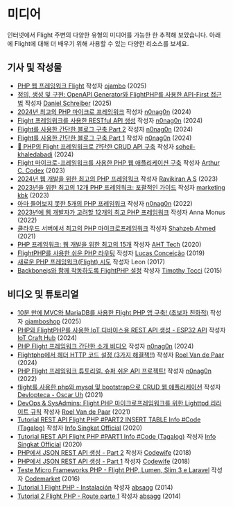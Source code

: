 # 미디어

인터넷에서 Flight 주변의 다양한 유형의 미디어를 가능한 한 추적해 보았습니다. 아래에 Flight에 대해 더 배우기 위해 사용할 수 있는 다양한 리소스를 보세요.

## 기사 및 작성물

- [PHP 웹 프레임워크 Flight](https://www.ojambo.com/php-web-framework-flight) 작성자 [ojambo](https://www.ojambo.com/) (2025)
- [정의, 생성 및 구현: OpenAPI Generator와 FlightPHP를 사용한 API-First 접근법](https://dev.to/danielsc/define-generate-and-implement-an-api-first-approach-with-openapi-generator-and-flightphp-1fb3) 작성자 [Daniel Schreiber](https://github.com/daniel-sc) (2025)
- [2024년 최고의 PHP 마이크로 프레임워크](https://dev.to/n0nag0n/best-php-micro-frameworks-for-2024-19h6) 작성자 [n0nag0n](https://github.com/n0nag0n) (2024)
- [Flight 프레임워크를 사용한 RESTful API 생성](https://dev.to/n0nag0n/creating-a-restful-api-with-flight-framework-56lj) 작성자 [n0nag0n](https://github.com/n0nag0n) (2024)
- [Flight를 사용한 간단한 블로그 구축 Part 2](https://dev.to/n0nag0n/building-a-simple-blog-with-flight-part-2-5acb) 작성자 [n0nag0n](https://github.com/n0nag0n) (2024)
- [Flight를 사용한 간단한 블로그 구축 Part 1](https://dev.to/n0nag0n/building-a-simple-blog-with-flight-part-1-4ap8) 작성자 [n0nag0n](https://github.com/n0nag0n) (2024)
- [🚀 PHP의 Flight 프레임워크로 간단한 CRUD API 구축](https://dev.to/soheilkhaledabadi/build-a-simple-crud-api-in-php-with-the-flight-framework-5fnk) 작성자 [soheil-khaledabadi](https://dev.to/soheilkhaledabadi) (2024)
- [Flight 마이크로-프레임워크를 사용한 PHP 웹 애플리케이션 구축](https://reintech.io/blog/building-php-web-application-flight-micro-framework) 작성자 [Arthur C. Codex](https://reintech.io/blog/author/arthur-c-codex) (2023)
- [2024년 웹 개발을 위한 최고의 PHP 프레임워크](https://www.simplilearn.com/tutorials/php-tutorial/php-framework) 작성자 [Ravikiran A S](https://www.simplilearn.com/tutorials/php-tutorial/php-framework) (2023)
- [2023년을 위한 최고의 12개 PHP 프레임워크: 포괄적인 가이드](https://marketingkbk1.medium.com/top-12-php-frameworks-a-comprehensive-guide-for-2023-73746e49a1dd) 작성자 [marketing kbk](https://marketingkbk1.medium.com/) (2023)
- [아마 들어보지 못한 5개의 PHP 프레임워크](https://dev.to/n0nag0n/5-php-frameworks-youve-probably-never-heard-of-3jc1) 작성자 [n0nag0n](https://github.com/n0nag0n) (2022)
- [2023년에 웹 개발자가 고려할 12개의 최고 PHP 프레임워크](https://raygun.com/blog/top-php-frameworks/) 작성자 Anna Monus (2022)
- [클라우드 서버에서 최고의 PHP 마이크로프레임워크](https://www.cloudways.com/blog/php-micro-framework/) 작성자 [Shahzeb Ahmed](https://www.cloudways.com/blog/author/shahzebahmed/) (2021)
- [PHP 프레임워크: 웹 개발을 위한 최고의 15개](https://blog.arrowhitech.com/php-framework-top-15-powerful-ones-for-your-web-development-2020/) 작성자 [AHT Tech](https://blog.arrowhitech.com/author/aht-tech/) (2020)
- [FlightPHP를 사용한 쉬운 PHP 라우팅](https://lucasrconceicao.medium.com/easy-php-routing-with-flightphp-344a86a1a449) 작성자 [Lucas Conceição](https://lucasrconceicao.medium.com/) (2019)
- [새로운 PHP 프레임워크(Flight) 시도](https://scaledimages.com/post/2017-09-20-trying-out-new-php-framework-flight/) 작성자 Leon (2017)
- [Backbonejs와 함께 작동하도록 FlightPHP 설정](https://timothytocci.com/category/flightphp/) 작성자 [Timothy Tocci](https://timothytocci.com/author/timothytocci/) (2015)

## 비디오 및 튜토리얼

- [10분 만에 MVC와 MariaDB를 사용한 Flight PHP 앱 구축! (초보자 친화적)](https://www.youtube.com/watch?v=IsfueIUlfxI) 작성자 [ojamboshop](https://www.youtube.com/@ojamboshop) (2025)
- [PHP와 FlightPHP를 사용한 IoT 디바이스용 REST API 생성 - ESP32 API](https://www.youtube.com/watch?v=VpsuaIH0EiU) 작성자 [IoT Craft Hub](https://www.youtube.com/@IoTCraftHub) (2024)
- [PHP Flight 프레임워크 간단한 소개 비디오](https://www.youtube.com/watch?v=VCztp1QLC2c) 작성자 [n0nag0n](https://www.youtube.com/@n0nag0n) (2024)
- [Flightphp에서 헤더 HTTP 코드 설정 (3가지 해결책!!)](https://www.youtube.com/watch?v=g1i0iy3LqKo) 작성자 [Roel Van de Paar](https://www.youtube.com/@RoelVandePaar) (2024)
- [PHP Flight 프레임워크 튜토리얼. 슈퍼 쉬운 API 프로젝트!](https://www.youtube.com/watch?v=46WVlj1bXH0) 작성자 [n0nag0n](https://www.youtube.com/@n0nag0n) (2022)
- [flight를 사용한 php와 mysql 및 bootstrap으로 CRUD 웹 애플리케이션](https://www.youtube.com/watch?v=WC7gxan2kHU) 작성자 [Devlopteca - Oscar Uh](https://www.youtube.com/@Develoteca) (2021)
- [DevOps & SysAdmins: Flight PHP 마이크로프레임워크를 위한 Lighttpd 리라이트 규칙](https://www.youtube.com/watch?v=2_CVDbWKpJs) 작성자 [Roel Van de Paar](https://www.youtube.com/@RoelVandePaar) (2021)
- [Tutorial REST API Flight PHP #PART2 INSERT TABLE Info #Code (Tagalog)](https://www.youtube.com/watch?v=PpfCZc_j17w) 작성자 [Info Singkat Official](https://www.youtube.com/@InfoSingkat) (2020)
- [Tutorial REST API Flight PHP #PART1 Info #Code (Tagalog)](https://www.youtube.com/watch?v=-f1a1wIAbJo) 작성자 [Info Singkat Official](https://www.youtube.com/@InfoSingkat) (2020)
- [PHP에서 JSON REST API 생성 - Part 2](https://www.youtube.com/watch?v=QmNWvdJ0-Fw) 작성자 [Codewife](https://www.youtube.com/@Codewife) (2018)
- [PHP에서 JSON REST API 생성 - Part 1](https://www.youtube.com/watch?v=eyzd3orrUMs) 작성자 [Codewife](https://www.youtube.com/@Codewife) (2018)
- [Teste Micro Frameworks PHP - Flight PHP, Lumen, Slim 3 e Laravel](https://www.youtube.com/watch?v=QRL1W4ofsqE) 작성자 [Codemarket](https://www.youtube.com/@Codemarket) (2016)
- [Tutorial 1 Flight PHP - Instalación](https://www.youtube.com/watch?v=0sfsQfingB8) 작성자 [absagg](https://www.youtube.com/@absagg) (2014)
- [Tutorial 2 Flight PHP - Route parte 1](https://www.youtube.com/watch?v=Rgmxy9w1MZI) 작성자 [absagg](https://www.youtube.com/@absagg) (2014)